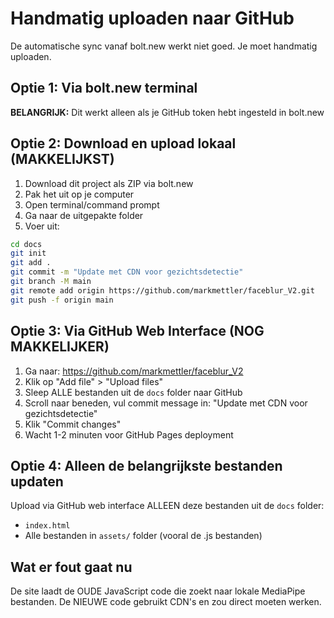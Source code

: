 # Handmatig uploaden naar GitHub

De automatische sync vanaf bolt.new werkt niet goed. Je moet handmatig uploaden.

## Optie 1: Via bolt.new terminal

**BELANGRIJK:** Dit werkt alleen als je GitHub token hebt ingesteld in bolt.new

## Optie 2: Download en upload lokaal (MAKKELIJKST)

1. Download dit project als ZIP via bolt.new
2. Pak het uit op je computer
3. Open terminal/command prompt
4. Ga naar de uitgepakte folder
5. Voer uit:

```bash
cd docs
git init
git add .
git commit -m "Update met CDN voor gezichtsdetectie"
git branch -M main
git remote add origin https://github.com/markmettler/faceblur_V2.git
git push -f origin main
```

## Optie 3: Via GitHub Web Interface (NOG MAKKELIJKER)

1. Ga naar: https://github.com/markmettler/faceblur_V2
2. Klik op "Add file" > "Upload files"
3. Sleep ALLE bestanden uit de `docs` folder naar GitHub
4. Scroll naar beneden, vul commit message in: "Update met CDN voor gezichtsdetectie"
5. Klik "Commit changes"
6. Wacht 1-2 minuten voor GitHub Pages deployment

## Optie 4: Alleen de belangrijkste bestanden updaten

Upload via GitHub web interface ALLEEN deze bestanden uit de `docs` folder:
- `index.html`
- Alle bestanden in `assets/` folder (vooral de .js bestanden)

## Wat er fout gaat nu

De site laadt de OUDE JavaScript code die zoekt naar lokale MediaPipe bestanden.
De NIEUWE code gebruikt CDN's en zou direct moeten werken.
